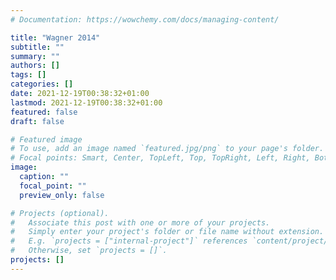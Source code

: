 ```yaml
---
# Documentation: https://wowchemy.com/docs/managing-content/

title: "Wagner 2014"
subtitle: ""
summary: ""
authors: []
tags: []
categories: []
date: 2021-12-19T00:38:32+01:00
lastmod: 2021-12-19T00:38:32+01:00
featured: false
draft: false

# Featured image
# To use, add an image named `featured.jpg/png` to your page's folder.
# Focal points: Smart, Center, TopLeft, Top, TopRight, Left, Right, BottomLeft, Bottom, BottomRight.
image:
  caption: ""
  focal_point: ""
  preview_only: false

# Projects (optional).
#   Associate this post with one or more of your projects.
#   Simply enter your project's folder or file name without extension.
#   E.g. `projects = ["internal-project"]` references `content/project/deep-learning/index.md`.
#   Otherwise, set `projects = []`.
projects: []
---
```


